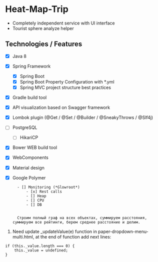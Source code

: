 # Heat-Map-Trip #

* Completely independent service with UI interface
* Tourist sphere analyze helper

## Technologies / Features ## 

- [x] Java 8
- [x] Spring Framework
    - [x] Spring Boot
    - [x] Spring Boot Property Configuration with *.yml
    - [x] Spring MVC project structure best practices
- [x] Gradle build tool
- [x] API visualization based on Swagger framework
- [x] Lombok plugin (@Get / @Set / @Builder / @SneakyThrows / @Slf4j)
- [ ] PostgreSQL
    - [ ] HikariCP   
- [x] Bower WEB build tool
- [x] WebComponents
- [x] Material design
- [x] Google Polymer
     
        
        - [] Monitoring (*Glowroot*)
            - [x] Rest calls
            - [] Heap
            - [] CPU
            - [] DB 
        
        
        Строим полный граф на всех объектах, суммируем расстояния, суммируем все рейтинги, берем среднее расстояние и делим. 
        
1. Need update _updateValue(e) function in paper-dropdown-menu-multi.html, at the end of function add next lines:   
```
if (this._value.length === 0) {
    this._value = undefined;
}
```
